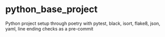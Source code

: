 # python_base_project
Python project setup through poetry with pytest, black, isort, flake8, json, yaml, line ending checks as a pre-commit 
